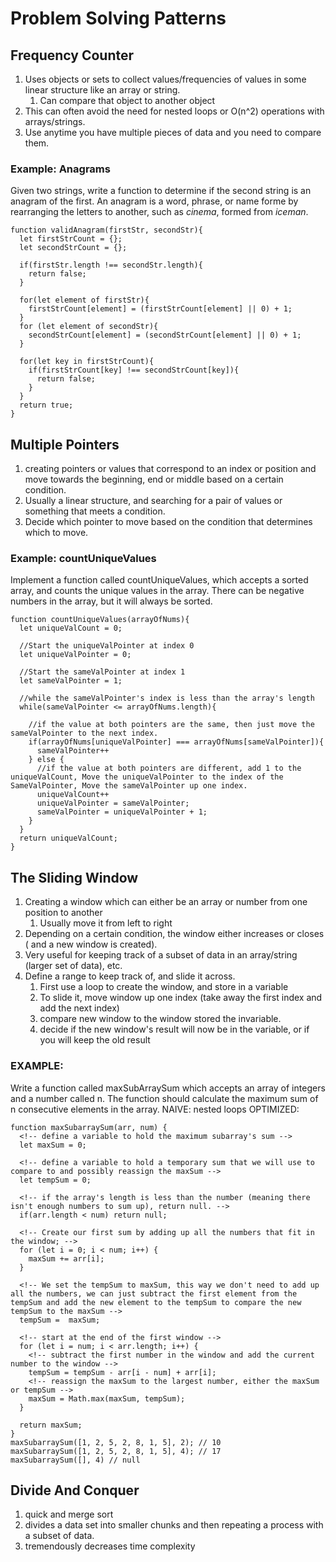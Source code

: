 # Problem Solving Patterns

## Frequency Counter

1. Uses objects or sets to collect values/frequencies of values in some linear structure like an array or string.
   1. Can compare that object to another object
2. This can often avoid the need for nested loops or O(n^2) operations with arrays/strings.
3. Use anytime you have multiple pieces of data and you need to compare them.

### Example: Anagrams

Given two strings, write a function to determine if the second string is an anagram of the first. An anagram is a word, phrase, or name forme by rearranging the letters to another, such as _cinema_, formed from _iceman_.

```
function validAnagram(firstStr, secondStr){
  let firstStrCount = {};
  let secondStrCount = {};

  if(firstStr.length !== secondStr.length){
    return false;
  }

  for(let element of firstStr){
    firstStrCount[element] = (firstStrCount[element] || 0) + 1;
  }
  for (let element of secondStr){
    secondStrCount[element] = (secondStrCount[element] || 0) + 1;
  }

  for(let key in firstStrCount){
    if(firstStrCount[key] !== secondStrCount[key]){
      return false;
    }
  }
  return true;
}
```

## Multiple Pointers

1. creating pointers or values that correspond to an index or position and move towards the beginning, end or middle based on a certain condition.
2. Usually a linear structure, and searching for a pair of values or something that meets a condition.
3. Decide which pointer to move based on the condition that determines which to move.

### Example: countUniqueValues

Implement a function called countUniqueValues, which accepts a sorted array, and counts the unique values in the array. There can be negative numbers in the array, but it will always be sorted.

```
function countUniqueValues(arrayOfNums){
  let uniqueValCount = 0;

  //Start the uniqueValPointer at index 0
  let uniqueValPointer = 0;

  //Start the sameValPointer at index 1
  let sameValPointer = 1;

  //while the sameValPointer's index is less than the array's length
  while(sameValPointer <= arrayOfNums.length){

    //if the value at both pointers are the same, then just move the sameValPointer to the next index.
    if(arrayOfNums[uniqueValPointer] === arrayOfNums[sameValPointer]){
      sameValPointer++
    } else {
      //if the value at both pointers are different, add 1 to the uniqueValCount, Move the uniqueValPointer to the index of the SameValPointer, Move the sameValPointer up one index.
      uniqueValCount++
      uniqueValPointer = sameValPointer;
      sameValPointer = uniqueValPointer + 1;
    }
  }
  return uniqueValCount;
}
```

## The Sliding Window

1. Creating a window which can either be an array or number from one position to another
   1. Usually move it from left to right
2. Depending on a certain condition, the window either increases or closes ( and a new window is created).
3. Very useful for keeping track of a subset of data in an array/string (larger set of data), etc.
4. Define a range to keep track of, and slide it across.
   1. First use a loop to create the window, and store in a variable
   2. To slide it, move window up one index (take away the first index and add the next index)
   3. compare new window to the window stored the invariable.
   4. decide if the new window's result will now be in the variable, or if you will keep the old result

### EXAMPLE:

Write a function called maxSubArraySum which accepts an array of integers and a number called n. The function should calculate the maximum sum of n consecutive elements in the array.
NAIVE: nested loops
OPTIMIZED:

```
function maxSubarraySum(arr, num) {
  <!-- define a variable to hold the maximum subarray's sum -->
  let maxSum = 0;

  <!-- define a variable to hold a temporary sum that we will use to compare to and possibly reassign the maxSum -->
  let tempSum = 0;

  <!-- if the array's length is less than the number (meaning there isn't enough numbers to sum up), return null. -->
  if(arr.length < num) return null;

  <!-- Create our first sum by adding up all the numbers that fit in the window; -->
  for (let i = 0; i < num; i++) {
    maxSum += arr[i];
  }

  <!-- We set the tempSum to maxSum, this way we don't need to add up all the numbers, we can just subtract the first element from the tempSum and add the new element to the tempSum to compare the new tempSum to the maxSum -->
  tempSum =  maxSum;

  <!-- start at the end of the first window -->
  for (let i = num; i < arr.length; i++) {
    <!-- subtract the first number in the window and add the current number to the window -->
    tempSum = tempSum - arr[i - num] + arr[i];
    <!-- reassign the maxSum to the largest number, either the maxSum or tempSum -->
    maxSum = Math.max(maxSum, tempSum);
  }

  return maxSum;
}
maxSubarraySum([1, 2, 5, 2, 8, 1, 5], 2); // 10
maxSubarraySum([1, 2, 5, 2, 8, 1, 5], 4); // 17
maxSubarraySum([], 4) // null
```

## Divide And Conquer

1. quick and merge sort
2. divides a data set into smaller chunks and then repeating a process with a subset of data.
3. tremendously decreases time complexity

```

```
